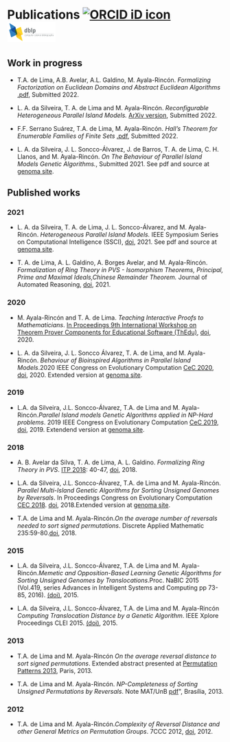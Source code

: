 # Publications    [<img src="https://orcid.org/sites/default/files/images/orcid_16x16.png" style="width:.8em;margin-right:.5em;" alt="ORCID iD icon">](https://orcid.org/0000-0002-0852-9086)  [<img src="DBLP_logo.png" style="width:4em;margin-right:.5em;" alt="DBLP logo">](https://dblp.org/pid/173/9154.html) 


## Work in progress

* T.A. de Lima, A.B. Avelar, A.L. Galdino, M. Ayala-Rincón. *Formalizing Factorization on Euclidean Domains and Abstract Euclidean Algorithms* [.pdf](Papersdir/Abstract_Euclidean_Algorithm_2022.pdf), Submitted 2022.

*  L. A.  da Silveira, T. A. de Lima and M. Ayala-Rincón. *Reconfigurable Heterogeneous Parallel Island Models.* [ArXiv version](https://arxiv.org/abs/2205.02916), Submitted 2022. 
			

* F.F. Serrano Suárez, T.A. de Lima, M. Ayala-Rincón. *Hall’s Theorem for Enumerable Families of Finite Sets* [.pdf](Papersdir/Hall_Theorem_Isa_2022.pdf), Submitted 2022.
  
*  L. A.  da Silveira, J. L. Soncco-Álvarez,  J. de Barros,
                        T. A. de Lima, C. H.   Llanos,
                        and M. Ayala-Rincón. *On The Behaviour of Parallel
                        Island Models Genetic Algorithms.*, Submitted 2021. See
                        pdf and source at [genoma site](http://genoma.cic.unb.br).
			

## Published works

### 2021 

* L. A. da Silveira, T. A. de Lima, J. L. Soncco-Álvarez, and M. Ayala-Rincón. *Heterogeneous Parallel Island Models.* IEEE Symposium Series on Computational Intelligence (SSCI), [doi](http://dx.doi.org/10.1109/SSCI50451.2021.9659938), 2021. See pdf and source at [genoma site](http://genoma.cic.unb.br). 

* T. A. de Lima, A. L. Galdino, A. Borges Avelar, and
			M. Ayala-Rincón. *Formalization of
			Ring Theory in PVS - Isomorphism Theorems,
			Principal, Prime and Maximal Ideals,Chinese
			Remainder Theorem.* Journal of Automated Reasoning,  [doi](https://doi.org/10.1007/s10817-021-09593-0),  2021.  
  


### 2020

* M. Ayala-Rincón and T. A. de Lima. *Teaching Interactive Proofs to
			Mathematicians*. [In
			Proceedings 9th International Workshop
			on Theorem Prover Components for Educational
  			Software (ThEdu)](https://www.uc.pt/en/congressos/thedu/thedu20/), 
		      [doi](https://dx.doi.org/10.4204/EPTCS.328.1), 2020. 
			
* L. A.  da Silveira, J. L. Soncco Álvarez, T. A. de Lima,
and M. Ayala-Rincón. *Behaviour of Bioinspired Algorithms
  in Parallel Island Models*.2020 IEEE
  Congress on Evolutionary Computation [CeC 2020](https://wcci2020.org), [doi](http://dx.doi.org/10.1109/CEC48606.2020.9185732), 2020. 
  Extended version at [genoma site](http://genoma.cic.unb.br).
  
### 2019
  
* L.A. da Silveira, J.L. Soncco-Álvarez, T.A. de Lima and
  M. Ayala-Rincón.*Parallel Island models Genetic
 Algorithms applied in NP-Hard problems*. 
 2019 IEEE Congress on Evolutionary Computation [CeC 2019](http://cec2019.org), [doi](http://dx.doi.org/10.1109/CEC.2019.8790257), 2019.
 Extendend version at [genoma site](http://genoma.cic.unb.br). 
  
### 2018

* A. B. Avelar da Silva, T. A. de Lima, A. L. Galdino. *Formalizing Ring Theory in PVS*. [ITP 2018](https://itp2018.inria.fr): 40-47, 
[doi](https://doi.org/10.1007/978-3-319-94821-8_3), 2018. 

* L.A. da Silveira, J.L. Soncco-Álvarez, T.A. de Lima and
  M. Ayala-Rincón. *Parallel Multi-Island Genetic
  Algorithms for Sorting Unsigned Genomes by
  Reversals*. In Proceedings Congress on
  Evolutionary Computation [CEC 2018](http://www.ecomp.poli.br/~wcci2018).
  [doi](https://doi.org/10.1109/CEC.2018.8477968), 2018.Extended version at [genoma site](http://genoma.cic.unb.br). 

* T.A. de Lima and  M. Ayala-Rincón.*On the average number of reversals needed to sort signed permutations*. Discrete Applied Mathematic 235:59-80.[doi](https://doi.org/10.1016/j.dam.2017.09.014), 2018. 


### 2015

* L.A. da Silveira, J.L. Soncco-Álvarez, T.A. de Lima and  M. Ayala-Rincón.*Memetic and Opposition-Based Learning Genetic Algorithms for Sorting Unsigned Genomes by Translocations*.Proc. NaBIC 2015 (Vol.419, series Advances in Intelligent Systems and Computing pp 73-85, 2016). <a href="http://dx.doi.org/10.1007/978-3-319-27400-3_7">(doi)</a>, 2015.  
   
* L.A. da Silveira, J.L. Soncco-&Aacute;lvarez, T.A. de Lima and  M. Ayala-Rinc&oacute;n *Computing Translocation Distance by a Genetic Algorithm*.
  IEEE Xplore Proceedings CLEI 2015. <a href="http://dx.doi.org/10.1109/CLEI.2015.7359994">(doi)</a>, 2015.    
  
### 2013
  
 * T.A. de Lima and  M. Ayala-Rinc&oacute;n *On the average reversal distance to sort signed permutations*. 
Extended abstract presented at  <a href="http://www.lix.polytechnique.fr/pp2013/index.php?page=program">Permutation Patterns 2013</a>, Paris, 2013. 

  
 * T.A. de Lima and  M. Ayala-Rincón. *NP-Completeness of Sorting Unsigned Permutations by Reversals*. Note MAT/UnB [pdf](http://ayala.mat.unb.br/reversals_np.pdf)", Brasília, 2013.

### 2012

* T.A. de Lima and  M. Ayala-Rinc&oacute;n.*Complexity of Reversal Distance and other General Metrics on Permutation Groups*. 
7CCC 2012, [doi](http://dx.doi.org/10.1109/ColombianCC.2012.6398020), 2012.  
  

